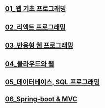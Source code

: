 ## [01_웹 기초 프로그래밍](https://github.com/TaskerJang/ASAC-3rd-Study/blob/main/01_%EC%9B%B9%20%EA%B8%B0%EC%B4%88%20%ED%94%84%EB%A1%9C%EA%B7%B8%EB%9E%98%EB%B0%8D.md) ##
## [02_리액트 프로그래밍](https://github.com/TaskerJang/ASAC-3rd-Study/blob/main/02_%EB%A6%AC%EC%95%A1%ED%8A%B8%20%ED%94%84%EB%A1%9C%EA%B7%B8%EB%9E%98%EB%B0%8D.md) ##
## [03_반응형 웹 프로그래밍](https://github.com/TaskerJang/ASAC-3rd-Study/blob/e5e9d572a07711017942846233940152f7e8723e/03_%EB%B0%98%EC%9D%91%ED%98%95%20%EC%9B%B9%20%ED%94%84%EB%A1%9C%EA%B7%B8%EB%9E%98%EB%B0%8D.md) ##
## [04_클라우드와 웹](https://github.com/TaskerJang/ASAC-3rd-Study/blob/main/04_%ED%81%B4%EB%9D%BC%EC%9A%B0%EB%93%9C%EC%99%80%20%EC%9B%B9.md) ##
## [05_데이터베이스, SQL 프로그래밍](https://github.com/TaskerJang/ASAC-3rd-Study/blob/main/05_%EB%8D%B0%EC%9D%B4%ED%84%B0%EB%B2%A0%EC%9D%B4%EC%8A%A4%2C%20SQL%20%ED%94%84%EB%A1%9C%EA%B7%B8%EB%9E%98%EB%B0%8D.md) ##
## [06_Spring-boot & MVC](https://github.com/TaskerJang/ASAC-3rd-Study/blob/main/06_Spring-boot%20%26%20MVC.md) ##
